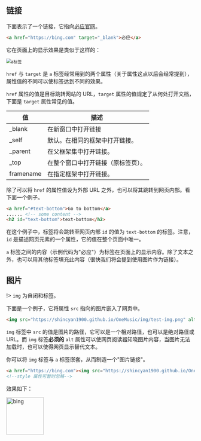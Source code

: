 ## 链接

下面表示了一个链接，它指向<a href="https://bing.com" target="_blank">必应官网</a>。

```html
<a href="https://bing.com" target="_blank">必应</a>
```

它在页面上的显示效果是类似于这样的：

<img src="https://shincyan1900.github.io/OneMusic/img/element-a1.png" alt="a标签" style="zoom: 80%;" />

`href` 与 `target` 是 `a` 标签经常用到的两个属性（关于属性这点以后会经常提到），属性值的不同可以使标签达到不同的效果。

`href` 属性的值是目标跳转网站的 URL，`target` 属性的值规定了从何处打开文档，下面是 `target` 属性常见的值。

| 值        | 描述                               |
| --------- | ---------------------------------- |
| _blank    | 在新窗口中打开链接                 |
| _self     | 默认。在相同的框架中打开链接。     |
| _parent   | 在父框架集中打开链接。             |
| _top      | 在整个窗口中打开链接（原标签页）。 |
| framename | 在指定框架中打开链接。             |

除了可以将 `href` 的属性值设为外部 URL 之外，也可以将其跳转到网页内部。看下面一个例子。

```html
<a href="#text-bottom">Go to bottom</a>
...... <!-- some content -->
<h2 id="text-bottom">text-bottom</h2>
```

在这个例子中，标签将会跳转至网页内部 `id` 的值为 `text-bottom` 的标签。注意，`id` 是描述网页元素的一个属性，它的值在整个页面中唯一。

`a` 标签之间的内容（示例代码为"必应"）为标签在页面上的显示内容。除了文本之外，也可以用其他标签填充此内容（很快我们将会提到使用图片作为链接）。

## 图片

!> `img` 为自闭和标签。

下面是一个例子，它将属性 `src` 指向的图片嵌入了网页中。

```html
<img src="https://shincyan1900.github.io/OneMusic/img/test-img.png" alt="img"/>
```

`img` 标签中 `src` 的值是图片的路径，它可以是一个相对路径，也可以是绝对路径或 URL。而 `img` 标签**必须的** `alt` 属性可以使网页阅读器知晓图片内容，当图片无法加载时，也可以使得网页显示替代文本。

你可以将 `img` 标签与 `a` 标签嵌套，从而制造一个"图片链接"。

```html
<a href="https://bing.com"><img src="https://shincyan1900.github.io/OneMusic/img/bing.png style="width: 100px; height: auto;"/></a>
<!--style 属性可暂时忽略-->
```

效果如下：

<a href="https://bing.com"><img src="https://shincyan1900.github.io/OneMusic/img/bing.png" style="width: 100px; height: auto;" alt="bing"/></a>

